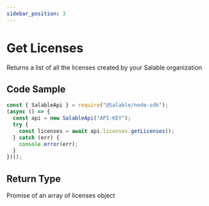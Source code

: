 ```yaml
---
sidebar_position: 3
---
```


# Get Licenses

Returns a list of all the licenses created by your Salable organization

## Code Sample

```typescript
const { SalableApi } = require("@Salable/node-sdk");
(async () => {
  const api = new SalableApi("API-KEY");
  try {
    const licenses = await api.licenses.getLicenses();
  } catch (err) {
    console.error(err);
  }
})();
```

## Return Type

Promise of an array of licenses object

